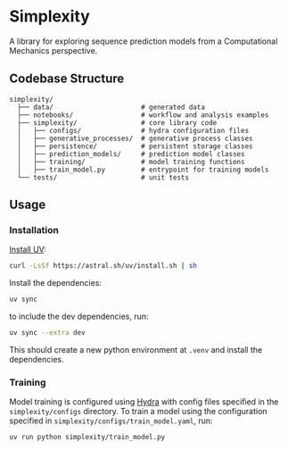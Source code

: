 # Simplexity

A library for exploring sequence prediction models from a Computational Mechanics perspective.

## Codebase Structure

```
simplexity/
  ├── data/                      # generated data
  ├── notebooks/                 # workflow and analysis examples
  ├── simplexity/                # core library code
  │   ├── configs/               # hydra configuration files
  │   ├── generative_processes/  # generative process classes
  │   ├── persistence/           # persistent storage classes
  │   ├── prediction_models/     # prediction model classes
  │   ├── training/              # model training functions
  │   ├── train_model.py         # entrypoint for training models
  └── tests/                     # unit tests
```

## Usage

### Installation

[Install UV](https://docs.astral.sh/uv/getting-started/installation/):

```bash
curl -LsSf https://astral.sh/uv/install.sh | sh
```

Install the dependencies:

```bash
uv sync
```

to include the dev dependencies, run:

```bash
uv sync --extra dev
```

This should create a new python environment at `.venv` and install the dependencies.

### Training

Model training is configured using [Hydra](https://hydra.cc/) with config files specified in the `simplexity/configs` directory. To train a model using the configuration specified in `simplexity/configs/train_model.yaml`, run:

```bash
uv run python simplexity/train_model.py
```
